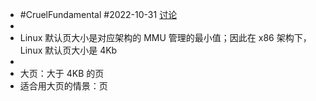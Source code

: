 - #CruelFundamental #2022-10-31 [讨论](https://github.com/CYZH1307/CruelFundamental/tree/main/homework/202210/31)
-
- Linux 默认页大小是对应架构的 MMU 管理的最小值；因此在 x86 架构下，Linux 默认页大小是 4Kb
-
- 大页：大于 4KB 的页
- 适合用大页的情景：页
